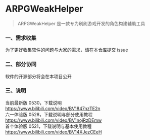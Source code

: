 # ARPGWeakHelper

> ARPGWeakHelper 是一款专为刷刷游戏开发的角色构建辅助工具

### 一、需求收集

为了更好收集软件的问题与大家的需求，请在本仓库提交 issue

### 二、部分协同

软件的开源部分将会在本项目公开

### 三、说明

当前最新版 0530，下载说明  
https://www.bilibili.com/video/BV1847nzTE2n  
六一体验版 0528，下载说明与部分使用教程  
https://www.bilibili.com/video/BV1nojRzDEmw  
首个体验版 0521，下载说明与基本使用教程  
https://www.bilibili.com/video/BV14XJezCEeH
